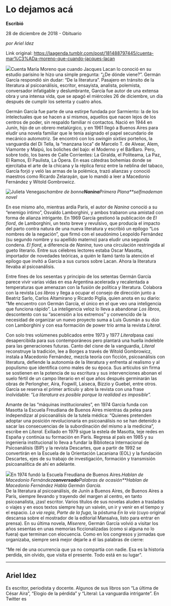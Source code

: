 # Lo dejamos acá

**Escribió**

28 de diciembre de 2018 - Obituario

_por Ariel Idez_

Link original: https://laagenda.tumblr.com/post/181488797445/cuenta-mar%C3%ADa-moreno-que-cuando-jacques-lacan

![](https://64.media.tumblr.com/8cc561268c69f68484e7b7e695da978d/tumblr_inline_pkgn11uuip1t6q87u_500.jpg)Cuenta María Moreno que cuando Jacques Lacan lo
conoció en su estudio parisino le hizo una simple pregunta: “¿De dónde viene?”.
Germán García respondió sin dudar: “De la literatura”. Pasajero en tránsito de
la literatura al psicoanálisis, escritor, ensayista, analista, polemista,
conversador infatigable y deslumbrante, García fue autor de una extensa obra y
una intensa vida, que se apagó el miércoles 26 de diciembre, un día después de
cumplir los setenta y cuatro años.

Germán García fue parte de una estirpe fundada
por Sarmiento: la de los intelectuales que se hacen a sí mismos, aquellos que
nacen lejos de los centros de poder, sin respaldo familiar ni contactos. Nació
en 1944 en Junín, hijo de un obrero metalúrgico, y en 1961 llegó a Buenos Aires
para eludir una novela familiar que le tenía asignado el papel secundario de
mecánico automotriz. Se encontró con los *swingin
sixties* porteños, la vanguardia del Di Tella, la “manzana loca” de Marcelo
T. de Alvear, Alem, Viamonte y Maipú, los boliches del bajo: el Moderno y el
BárBaro. Pero, sobre todo, los bares de Calle Corrientes: La Giralda, el Politeama, La Paz, El Ramos, El Paulista, La
Ópera. En esas cátedras bohemias donde se ejercitaba el arte de la chicana y la
réplica feroz entre la neblina del tabaco, García forjó y veló las armas de la
polémica, trazó alianzas y conoció maestros como Ricardo Zelarayán, que lo
mandó a leer a Macedonio Fernández y Witold Gombrowicz.  


![Julieta Venegas](https://64.media.tumblr.com/60c1fbc1518be35891c93ebe153a0bf7/tumblr_inline_pkgck8vCN61t6q87u_250.jpg)*chambre de bonne**Nanina**Primera
Plana**selfmademan novel*  


En ese mismo año,
mientras ardía París, el autor de *Nanina*
conoció a su “enemigo íntimo”, Osvaldo Lamborghini, y ambos trabaron una amistad
con forma de alianza intrigante. En 1969 García gestionó la publicación de *El fiord*, de Lamborghini, un texto breve
y revulsivo, que producía el impacto del parto contra natura de una nueva
literatura y escribió un epílogo “Los nombres de la negación”, que firmó con el
seudónimo Leopoldo Fernández (su segundo nombre y su apellido materno) para
eludir una segunda condena. *El fiord*,
a diferencia de *Nanina*, tuvo una
circulación restringida al gueto literario. Entre sus célebres lectores estaba
Oscar Masotta, importador de novedades teóricas, a quién le llamó tanto la
atención el epílogo que invitó a García a sus cursos sobre Lacan. Ahora la
literatura llevaba al psicoanálisis.  


Entre fines de los
sesentas y principio de los setentas Germán García parece vivir varias vidas en
esa Argentina acelerada y recalentada a temperaturas que amenazan con la fusión
de política y literatura. Colabora con la revista *Los libros* y llega a ocupar el consejo de dirección junto a Beatriz
Sarlo, Carlos Altamirano y Ricardo Piglia, quien anota en su diario: “Me
encuentro con Germán García, el único en el que veo una inteligencia que
funciona rápido”. La inteligencia veloz lo lleva a abandonar *Los libros*, descontento con su
“ascensión a los extremos” y convencido de la necesidad de organizar un nuevo
proyecto suma a Luis Gusmán a su dúo con Lamborghini y con esa formación de
power trío arma la revista *Literal*.  


Con solo tres
volúmenes publicados entre 1973 y 1977 *Literal*pasa casi desapercibida para sus contemporáneos pero plantará una huella
indeleble para las generaciones futuras. Canto del cisne de la vanguardia, *Literal* reconstruye la tradición, lee a
Borges a través de Witold Gombrowicz, instala a Macedonio Fernández, mezcla
teoría con ficción, psicoanálisis con literatura, defiende la autonomía de la
literatura y enfrenta al realismo y al populismo que identifica como males de
su época. Sus artículos sin firma se sostienen en la potencia de su escritura y
sus intervenciones abonan el suelo fértil de un campo literario en el que años
después germinarán las obras de Perlongher, Aira, Fogwill, Laiseca, Bizzio y
Guebel, entre otros. García se reserva el primer artículo y abre la revista con
una frase inolvidable: “*La literatura es
posible porque la realidad es imposible”.*  


Amante de las “máquinas institucionales”, en
1974 García funda con Masotta la Escuela
 Freudiana de Buenos Aires mientras da pelea para independizar
al psicoanálisis de la tutela médica: “Quienes pretenden adoptar una posición
revolucionaria en psicoanálisis no se han detenido a sacar las consecuencias de
la subordinación del mismo a la medicina”, escribe en *Literal*. Exiliado en 1979 sigue la estela de Masotta, teje redes en
España y continúa su formación en París. Regresa al país en 1985 y su
ingeniería institucional lo lleva a  fundar
la Biblioteca
 Internacional de Psicoanálisis (BIP) y la revista Descartes,
que a partir de 1992 se convertirán en la Escuela de la Orientación Lacaniana
(EOL) y la fundación Descartes, ejes de su trabajo de investigación, formación
y transmisión psicoanalítica de ahí en adelante.  


![](https://64.media.tumblr.com/0a97c653350dbc4b435c7e9e5f47d9c6/tumblr_inline_pkgck8vmpF1t6q87u_500.jpg)En 1974 fundó la Escuela Freudiana de Buenos Aires.*Hablan de Macedonio
Fernández**conversado**Palabras de
ocasión**Hablan de Macedonio Fernández* *Habla
Germán García.*  
De la literatura al psicoanálisis, de Junín a
Buenos Aires, de Buenos Aires a París, siempre llevando y trayendo del margen
al centro, en tanto psicoanalista, ¡zas! escritor. Varios títulos de sus novelas
aluden a traslados o viajes y en esos textos siempre hay un vaivén, un ir y
venir en el tiempo y el espacio. *La via
regia*, *Parte de la fuga,* la
póstuma *En la vía* (cuyo original
descansa sobre el mostrador de la editorial Mansalva, listo para entrar en
prensa). En su última novela, *Miserere*,
Germán García volvió a visitar los años sesentas en unas memorias
ficcionalizadas (como si alguna no lo fuera) que terminan con elocuencia. Como
en los congresos y jornadas que organizaba, siempre será mejor dejarle a él las
palabras de cierre:  


“Me reí de una ocurrencia que ya no compartía
con nadie. Esa es la historia perdida, sin olvido, que visita el presente. Todo
está en su lugar”.



---

 Ariel Idez
-----------

 Es escritor, periodista y docente. Algunos de sus libros son “La última de César Aira”, “Elogio de la pérdida” y “Literal: La vanguardia intrigante”. En Twitter es 

